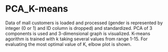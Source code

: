 # PCA_K-means

Data of mall customers is loaded and processed (gender is represented by integer (0 or 1) and ID column is dropped) and standardized.
PCA of 3 components is used and 3-dimensional graph is visualized.
K-means agorithm is trained with k taking several values from range 1-15. For evaluating the most optimal value of K, elbow plot is shown.
